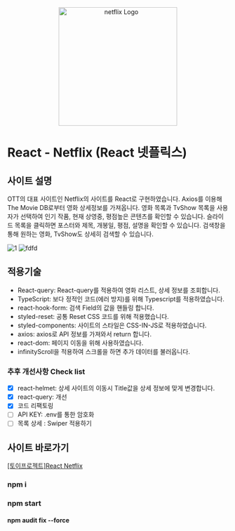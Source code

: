 
<div align="center"><img src="https://user-images.githubusercontent.com/50813871/182531598-d2c4bc3b-0823-4ba5-9e4b-d173bac271db.png" alt="netflix Logo" width="270px" height="auto"></div>

# React - Netflix (React 넷플릭스)
## 사이트 설명
OTT의 대표 사이트인 Netflix의 사이트를 React로 구현하였습니다. Axios를 이용해 The Movie DB로부터 영화 상세정보를 가져옵니다.
영화 목록과 TvShow 목록을 사용자가 선택하여 인기 작품, 현재 상영중, 평점높은 콘텐츠를 확인할 수 있습니다.
슬라이드 목록을 클릭하면 포스터와 제목, 개봉일, 평점, 설명을 확인할 수 있습니다.
검색창을 통해 원하는 영화, TvShow도 상세히 검색할 수 있습니다.

![1](https://user-images.githubusercontent.com/50813871/183362112-b397f506-e10a-411c-a697-6b7ee1641be6.gif)
![fdfd](https://user-images.githubusercontent.com/50813871/183362466-cc08da3a-ce6a-4118-bb86-2812844b4489.gif)



## 적용기술
- React-query: React-query를 적용하여 영화 리스트, 상세 정보를 조회합니다.
- TypeScript: 보다 정적인 코드(에러 방지)를 위해 Typescript를 적용하였습니다.
- react-hook-form: 검색 Field의 값을 핸들링 합니다.
- styled-reset: 공통 Reset CSS 코드를 위해 적용했습니다.
- styled-components: 사이트의 스타일은 CSS-IN-JS로 적용하였습니다.
- axios: axios로 API 정보를 가져와서 return 합니다.
- react-dom: 페이지 이동을 위해 사용하였습니다.
- infinityScroll을 적용하여 스크롤을 하면 추가 데이터를 불러옵니다.


### 추후 개선사항 Check list
- [x] react-helmet: 상세 사이트의 이동시 Title값을 상세 정보에 맞게 변경합니다.
- [x] react-query: 개선
- [x] 코드 리팩토링
- [ ] API KEY: .env를 통한 암호화
- [ ] 목록 상세 : Swiper 적용하기

## 사이트 바로가기
<a href="https://heodokyung.github.io/react-netflix/" target="_blank">[토이프로젝트]React Netflix</a>


### npm i
### npm start
#### npm audit fix --force
